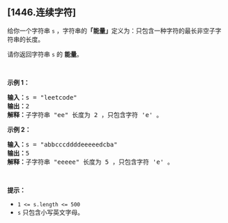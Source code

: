 ## [1446.连续字符]
<p>给你一个字符串&nbsp;<code>s</code>&nbsp;，字符串的<strong>「能量」</strong>定义为：只包含一种字符的最长非空子字符串的长度。</p>

<p>请你返回字符串 <code>s</code> 的 <strong>能量</strong>。</p>

<p>&nbsp;</p>

<p><strong>示例 1：</strong></p>

<pre>
<strong>输入：</strong>s = "leetcode"
<strong>输出：</strong>2
<strong>解释：</strong>子字符串 "ee" 长度为 2 ，只包含字符 'e' 。
</pre>

<p><strong>示例 2：</strong></p>

<pre>
<strong>输入：</strong>s = "abbcccddddeeeeedcba"
<strong>输出：</strong>5
<strong>解释：</strong>子字符串 "eeeee" 长度为 5 ，只包含字符 'e' 。
</pre>

<p>&nbsp;</p>

<p><strong>提示：</strong></p>

<ul>
	<li><code>1 &lt;= s.length &lt;= 500</code></li>
	<li><code>s</code>&nbsp;只包含小写英文字母。</li>
</ul>
